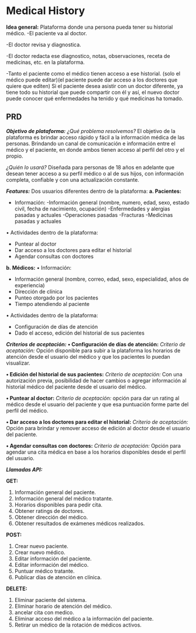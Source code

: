 # Medical History

**Idea general:** Plataforma donde una persona pueda tener su historial médico.
-El paciente va al doctor.

-El doctor revisa y diagnostica.

-El doctor redacta ese diagnostico, notas, observaciones, receta de medicinas, etc. en la plataforma.

-Tanto el paciente como el médico tienen acceso a ese historial. (solo el médico puede editar)(el paciente puede dar acceso a los doctores que quiere que editen)
Si el paciente desea asistir con un doctor diferente, ya tiene todo su historial que puede compartir con él y así, el nuevo doctor puede conocer qué enfermedades     ha tenido y qué medicinas ha tomado.


## PRD

***Objetivo de plataforma:***
*¿Qué problema resolvemos?*
El objetivo de la plataforma es brindar acceso rápido y fácil a la información médica de las personas. Brindando un canal de comunicación e información entre el             médico y el paciente, en donde ambos tienen acceso al perfil del otro y el propio.

*¿Quién lo usará?*
Diseñada para personas de 18 años en adelante que desean tener acceso a su perfil médico o al de sus hijos, con información completa, confiable y con una actualización constante.

***Features:***
Dos usuarios diferentes dentro de la plataforma:
**a. Pacientes:**
- Información: 
-Información general (nombre, numero, edad, sexo, estado civil, fecha de nacimiento, ocupación)
-Enfermedades y alergias pasadas y actuales
-Operaciones pasadas
-Fracturas 
-Medicinas pasadas y actuales

• Actividades dentro de la plataforma:
- Puntear al doctor 
- Dar acceso a los doctores para editar el historial
- Agendar consultas con doctores

**b. Médicos:**
• Información:
- Información general (nombre, correo, edad, sexo, especialidad, años de experiencia)
- Dirección de clínica 
- Punteo otorgado por los pacientes
- Tiempo atendiendo al paciente

• Actividades dentro de la plataforma:
- Configuración de días de atención
- Dado el acceso, edición del historial de sus pacientes 


***Criterios de aceptación:***
**• Configuración de días de atención:**
*Criterio de aceptación:* Opción disponible para subir a la plataforma los horarios de atención desde el usuario del médico y que los pacientes lo puedan visualizar.

**• Edición del historial de sus pacientes:**
*Criterio de aceptación:* Con una autorización previa, posibilidad de hacer cambios o agregar información al historial médico del paciente desde el usuario del médico.

**• Puntear al doctor:**
*Criterio de aceptación:* opción para dar un rating al médico desde el usuario del paciente y que esa puntuación forme parte del perfil del médico.

**• Dar acceso a los doctores para editar el historial:**
*Criterio de aceptación:* Opción para brindar y remover acceso de edición al doctor desde el usuario del paciente.

**• Agendar consultas con doctores:**
*Criterio de aceptación:* Opción para agendar una cita médica en base a los horarios disponibles desde el perfil del usuario.

***Llamadas API:***

**GET:**
1. Información general del paciente.
2. Información general del médico tratante.
3. Horarios disponibles para pedir cita.
4. Obtener ratings de doctores.
5. Obtener dirección del médico.
6. Obtener resultados de exámenes médicos realizados.

**POST:**
1. Crear nuevo paciente.
2. Crear nuevo médico.
3. Editar información del paciente.
4. Editar información del médico.
5. Puntuar médico tratante.
6. Publicar días de atención en clínica.

**DELETE:**
1. Eliminar paciente del sistema.
2. Eliminar horario de atención del médico.
3. ancelar cita con medico.
4. Eliminar acceso del médico a la información del paciente.
5. Retirar un médico de la rotación de médicos activos.



